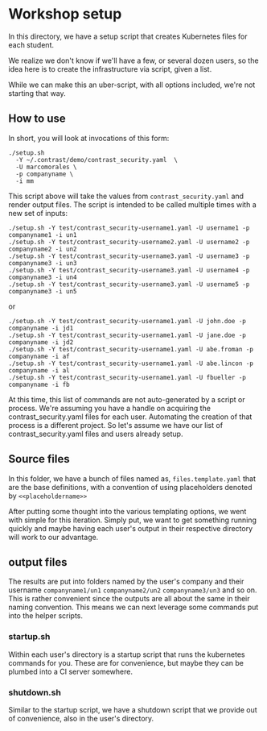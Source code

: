 # Workshop setup

In this directory, we have a setup script that creates Kubernetes files for each student.

We realize we don't know if we'll have a few, or several dozen users, so the idea here is to create the infrastructure via script, given a list.

While we can make this an uber-script, with all options included, we're not starting that way.

## How to use


In short, you will look at invocations of this form:

```
./setup.sh 
  -Y ~/.contrast/demo/contrast_security.yaml  \
  -U marcomorales \
  -p companyname \
  -i mm
``` 

This script above will take the values from `contrast_security.yaml` and render output files.  The script is intended to be called multiple times with a new set of inputs:


```
./setup.sh -Y test/contrast_security-username1.yaml -U username1 -p companyname1 -i un1
./setup.sh -Y test/contrast_security-username2.yaml -U username2 -p companyname2 -i un2
./setup.sh -Y test/contrast_security-username3.yaml -U username3 -p companyname3 -i un3
./setup.sh -Y test/contrast_security-username3.yaml -U username4 -p companyname3 -i un4
./setup.sh -Y test/contrast_security-username3.yaml -U username5 -p companyname3 -i un5
``` 

or

```
./setup.sh -Y test/contrast_security-username1.yaml -U john.doe -p companyname -i jd1
./setup.sh -Y test/contrast_security-username1.yaml -U jane.doe -p companyname -i jd2
./setup.sh -Y test/contrast_security-username1.yaml -U abe.froman -p companyname -i af
./setup.sh -Y test/contrast_security-username1.yaml -U abe.lincon -p companyname -i al
./setup.sh -Y test/contrast_security-username1.yaml -U fbueller -p companyname -i fb 
``` 

At this time, this list of commands are not auto-generated by a script or process.  We're assuming you have a handle on acquiring the contrast_security.yaml files for each user.   Automating the creation of that process is a different project.  So let's assume we have our list of contrast_security.yaml files and users already setup.

## Source files
In this folder, we have a bunch of files named as, `files.template.yaml` that are the base definitions, with a convention of using placeholders denoted by `<<placeholdername>>`

After putting some thought into the various templating options, we went with simple for this iteration.  Simply put, we want to get something running quickly and maybe having each user's output in their respective directory will work to our advantage.

## output files

The results are put into folders named by the user's company and their username `companyname1/un1` `companyname2/un2` `companyname3/un3` and so on.  This is rather convenient since the outputs are all about the same in their naming convention.   This means we can next leverage some commands put into the helper scripts.

### startup.sh

Within each user's directory is a startup script that runs the kubernetes commands for you.  These are for convenience, but maybe they can be plumbed into a CI server somewhere.

### shutdown.sh

Similar to the startup script, we have a shutdown script that we provide out of convenience, also in the user's directory. 
